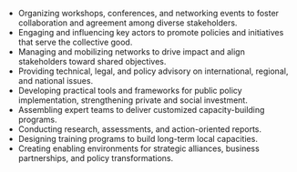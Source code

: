 * Organizing workshops, conferences, and networking events to foster collaboration and agreement among diverse stakeholders.
* Engaging and influencing key actors to promote policies and initiatives that serve the collective good.
* Managing and mobilizing networks to drive impact and align stakeholders toward shared objectives.
* Providing technical, legal, and policy advisory on international, regional, and national issues.
* Developing practical tools and frameworks for public policy implementation, strengthening private and social investment.
* Assembling expert teams to deliver customized capacity-building programs.
* Conducting research, assessments, and action-oriented reports.
* Designing training programs to build long-term local capacities.
* Creating enabling environments for strategic alliances, business partnerships, and policy transformations.
